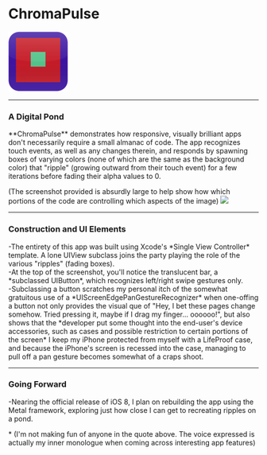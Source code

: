 # ChromaPulse
<img src="https://raw.githubusercontent.com/MadArkitekt/ChromaPulse/master/DigitalPond/icons/iPhone/Icon-60@2x.png" >

<hr>
<h3>A Digital Pond</h3>
<p>**ChromaPulse**  demonstrates  how responsive, visually brilliant apps don't necessarily
 require a small almanac of code. The app recognizes touch events, as well as any changes therein, and responds by
 spawning boxes of varying colors (none of which are the same as the background color) that "ripple" (growing outward from their touch event) for a few iterations before fading
 their alpha values to 0. </p>
(The screenshot provided is absurdly large to help show how which portions of the code are controlling which aspects of the image)
 <img src="https://raw.githubusercontent.com/MadArkitekt/MadArkitekt.github.io/master/assets/images/chromaSnake@2x.png">
 <hr>  
 <h3>Construction and UI Elements</h3>
 <p>
-The entirety of this app was built using Xcode's *Single View Controller* template. A lone UIView subclass
 joins the party playing the role of the  various "ripples" (fading boxes).<br>
-At the top of the screenshot, you'll notice the translucent bar, a *subclassed UIButton*, which recognizes left/right swipe gestures only.<br>
-Subclassing a button scratches my personal itch of the somewhat gratuitous use of a *UIScreenEdgePanGestureRecognizer* when one-offing a button
 not only provides the visual que of  "Hey, I bet these pages change somehow. Tried pressing it, maybe if I drag my finger... oooooo!", but also shows
 that the *developer put some thought into the end-user's device accessories, such as cases and possible restriction to certain portions of the screen* I keep my iPhone protected from
 myself with a LifeProof case, and because the iPhone's screen is recessed into the case, managing to pull off a pan gesture becomes somewhat of a craps shoot.
 </p>  

 <hr>  

 <h3>Going Forward</h3>
 <p>
-Nearing the official release of iOS 8, I plan on rebuilding the app using the Metal framework, exploring just how close I can get to recreating ripples on a pond.
</p>
* (I'm not making fun of anyone in the quote above. The voice expressed is actually my inner monologue when coming across interesting app features)
